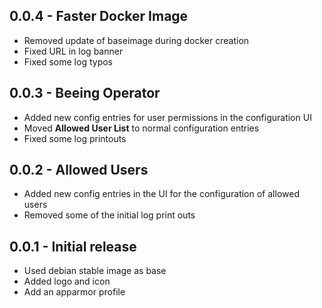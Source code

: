 <!-- https://developers.home-assistant.io/docs/add-ons/presentation#keeping-a-changelog -->

## 0.0.4 - Faster Docker Image

- Removed update of baseimage during docker creation
- Fixed URL in log banner
- Fixed some log typos

## 0.0.3 - Beeing Operator

- Added new config entries for user permissions in the configuration UI
- Moved **Allowed User List** to normal configuration entries
- Fixed some log printouts

## 0.0.2 - Allowed Users

- Added new config entries in the UI for the configuration of allowed users
- Removed some of the initial log print outs

## 0.0.1 - Initial release

- Used debian stable image as base
- Added logo and icon
- Add an apparmor profile
